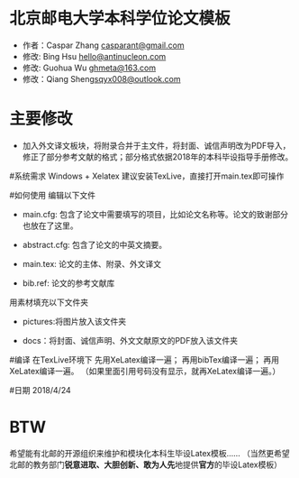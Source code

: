 ﻿# 北京邮电大学本科学位论文模板
* 作者：Caspar Zhang <casparant@gmail.com>
* 修改: Bing Hsu <hello@antinucleon.com>
* 修改: Guohua Wu <ghmeta@163.com>
* 修改：Qiang Sheng<sqyx008@outlook.com>

# 主要修改
* 加入外文译文板块，将附录合并于主文件，将封面、诚信声明改为PDF导入，修正了部分参考文献的格式；部分格式依据2018年的本科毕设指导手册修改。

#系统需求
Windows + Xelatex
建议安装TexLive，直接打开main.tex即可操作

#如何使用
编辑以下文件

- main.cfg: 包含了论文中需要填写的项目，比如论文名称等。论文的致谢部分也放在了这里。

- abstract.cfg: 包含了论文的中英文摘要。

- main.tex: 论文的主体、附录、外文译文

- bib.ref: 论文的参考文献库

用素材填充以下文件夹

- pictures:将图片放入该文件夹

- docs：将封面、诚信声明、外文文献原文的PDF放入该文件夹

#编译
在TexLive环境下
先用XeLatex编译一遍；
再用bibTex编译一遍；
再用XeLatex编译一遍。
（如果里面引用号码没有显示，就再XeLatex编译一遍。）

#日期
2018/4/24

# BTW
希望能有北邮的开源组织来维护和模块化本科生毕设Latex模板……
（当然更希望北邮的教务部门**锐意进取、大胆创新、敢为人先**地提供**官方**的毕设Latex模板）